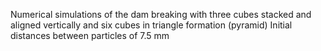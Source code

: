 Numerical simulations of the dam breaking with three cubes stacked and aligned vertically and six cubes in triangle formation (pyramid)
Initial distances between particles of 7.5 mm
